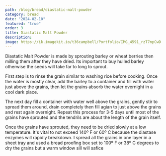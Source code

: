 ```yaml
---
path: /blog/bread/diastatic-malt-powder
category: bread
date: "2024-02-10"
featured: "true"
order: 3
title: Diastatic Malt Powder
description: 
image: https://ik.imagekit.io/t36campbell/Portfolio/IMG_4591_rzT7npCwD.jpeg
---
```


Diastatic Malt Powder is made by sprouting barley or wheat berries then milling them after they have dried. Its important to buy hulled barley otherwise the seeds will take far to long to sprout.

First step is to rinse the grain similar to washing rice before cooking. Once the water is mostly clear, add the barley to a container and fill with water just above the grains, then let the grains absorb the water overnight in a cool dark place.

The next day fill a container with water well above the grains, gently stir to spread them around, drain completely then fill agian to just above the grains and rest again overnight. Repeat this process for 3-5 days until most of the grains have sprouted and the tendrils are about the length of the grain itself.

Once the grains have sprouted, they need to be dried slowly at a low temperature. It's vital to not exceed 140º F or 60º C because the diastase enzymes will rapidly breakdown. I spread all the grains in one layer in a sheet tray and used a bread proofing box set to 100º F or 38º C degrees to dry the grains but a warm window sill will safice 